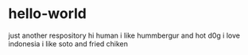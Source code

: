 # hello-world
just another respository
hi human
i like hummbergur and hot d0g
i love indonesia
i like soto and fried chiken
